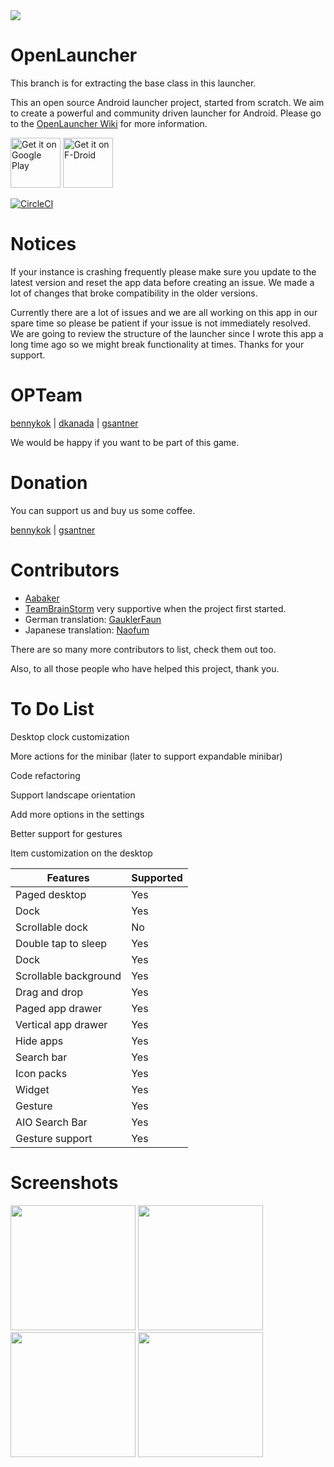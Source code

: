 <img src='https://cloud.githubusercontent.com/assets/6735650/24475361/e3ad04ca-14cf-11e7-86fa-28ec0c114cae.png'/>

# OpenLauncher
This branch is for extracting the base class in this launcher.

This an open source Android launcher project, started from scratch. We aim to create a powerful and community driven launcher for Android. Please go to the [OpenLauncher Wiki](https://github.com/Benny-Kok/OpenLauncher/wiki) for more information.

<a href="https://play.google.com/store/apps/details?id=com.benny.openlauncher" target="_blank">
<img src="https://play.google.com/intl/en_us/badges/images/generic/en-play-badge.png" alt="Get it on Google Play" height="80"/></a>
<a href="https://f-droid.org/repository/browse/?fdid=com.benny.openlauncher" target="_blank">
<img src="https://f-droid.org/badge/get-it-on.png" alt="Get it on F-Droid" height="80"/></a>

[![CircleCI](https://circleci.com/gh/OpenLauncherTeam/openlauncher.svg?style=shield)](https://circleci.com/gh/OpenLauncherTeam/openlauncher)

# Notices

If your instance is crashing frequently please make sure you update to the latest version and reset the app data before creating an issue. We made a lot of changes that broke compatibility in the older versions.

Currently there are a lot of issues and we are all working on this app in our spare time so please be patient if your issue is not immediately resolved. We are going to review the structure of the launcher since I wrote this app a long time ago so we might break functionality at times. Thanks for your support.

# OPTeam

[bennykok](https://github.com/BennyKok) | [dkanada](https://github.com/dkanada) | [gsantner](https://github.com/gsantner)

We would be happy if you want to be part of this game.

# Donation

You can support us and buy us some coffee.

[bennykok](https://www.paypal.me/BennyKok) | [gsantner](https://gsantner.github.io/#donate)

# Contributors

* [Aabaker](https://github.com/aabaker)
* [TeamBrainStorm](https://github.com/TeamBrainStorm) very supportive when the project first started.
* German translation: [GauklerFaun](https://github.com/scoute-dich) 
* Japanese translation: [Naofum](https://github.com/naofum)

There are so many more contributors to list, check them out too.

Also, to all those people who have helped this project, thank you.

# To Do List

Desktop clock customization

More actions for the minibar (later to support expandable minibar)

Code refactoring

Support landscape orientation

Add more options in the settings

Better support for gestures

Item customization on the desktop

Features | Supported
------------ | -------------
Paged desktop | Yes
Dock | Yes
Scrollable dock | No
Double tap to sleep | Yes
Dock | Yes
Scrollable background | Yes
Drag and drop | Yes
Paged app drawer | Yes
Vertical app drawer | Yes
Hide apps | Yes
Search bar | Yes
Icon packs | Yes
Widget | Yes
Gesture | Yes
AIO Search Bar | Yes
Gesture support | Yes

# Screenshots

<img src="https://github.com/Benny-Kok/OpenLauncher/blob/alpha2/DisplayPictures/p2.jpg" width="200">
<img src="https://github.com/Benny-Kok/OpenLauncher/blob/alpha2/DisplayPictures/p1.jpg" width="200">
<img src="https://github.com/Benny-Kok/OpenLauncher/blob/alpha2/DisplayPictures/p3.jpg" width="200">
<img src="https://github.com/Benny-Kok/OpenLauncher/blob/alpha2/DisplayPictures/p4.jpg" width="200">
